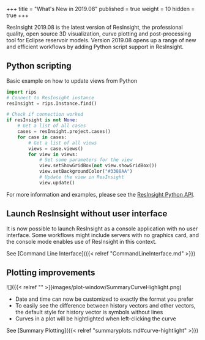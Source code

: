 +++
title = "What's New in 2019.08"
published = true
weight = 10
hidden = true
+++

ResInsight 2019.08 is the latest version of ResInsight, the professional quality, open source 3D visualization, curve plotting and post-processing tool for Eclipse reservoir models. Version 2019.08 opens up a range of new and efficient workflows by adding Python script support in ResInsight.

## Python scripting

Basic example on how to update views from Python

```python
import rips
# Connect to ResInsight instance
resInsight = rips.Instance.find()

# Check if connection worked
if resInsight is not None:
    # Get a list of all cases
    cases = resInsight.project.cases()
    for case in cases:
        # Get a list of all views
        views = case.views()
        for view in views:
            # Set some parameters for the view
            view.setShowGridBox(not view.showGridBox())
            view.setBackgroundColor("#3388AA")            
            # Update the view in ResInsight
            view.update()
```

For more information and examples, please see the [ResInsight Python API](https://api.resinsight.org).


## Launch ResInsight without user interface

It is now possible to launch ResInsight as a console application with no user interface. Some workflows might include servers with no graphics card, and the console mode enables use of ResInsight in this context.

See [Command Line Interface]({{< relref "CommandLineInterface.md" >}})

## Plotting improvements

![]({{< relref "" >}}images/plot-window/SummaryCurveHighlight.png)

- Date and time can now be customized to exactly the format you prefer
- To easily see the difference between history vectors and other vectors, the default style for history vector is symbols without lines
- Curves in a plot will be hightlighted when left-clicking the curve

See [Summary Plotting]({{< relref "summaryplots.md#curve-hightlight" >}})

